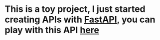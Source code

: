 # This is a toy project, I just started creating APIs with [FastAPI](https://fastapi.tiangolo.com), you can play with this API [here](https://q8eaa4.deta.dev/docs)

